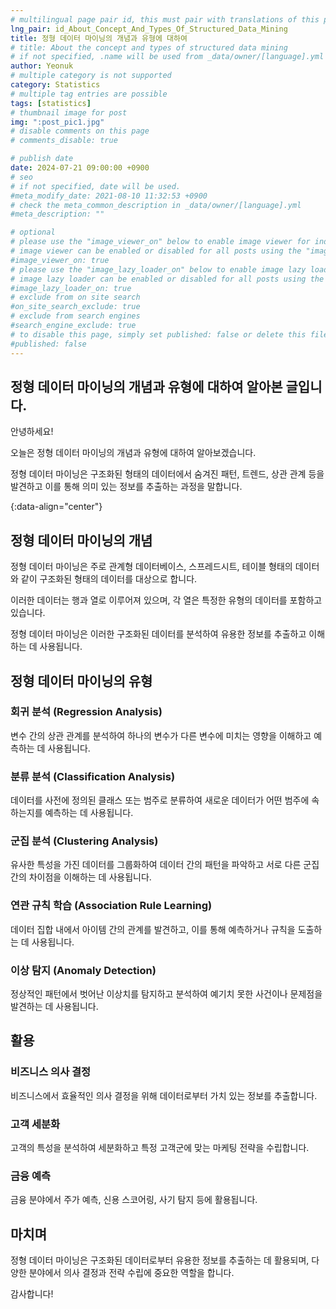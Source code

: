 ```yaml
---
# multilingual page pair id, this must pair with translations of this page. (This name must be unique)
lng_pair: id_About_Concept_And_Types_Of_Structured_Data_Mining
title: 정형 데이터 마이닝의 개념과 유형에 대하여
# title: About the concept and types of structured data mining
# if not specified, .name will be used from _data/owner/[language].yml
author: Yeonuk
# multiple category is not supported
category: Statistics
# multiple tag entries are possible
tags: [statistics]
# thumbnail image for post
img: ":post_pic1.jpg"
# disable comments on this page
# comments_disable: true

# publish date
date: 2024-07-21 09:00:00 +0900
# seo
# if not specified, date will be used.
#meta_modify_date: 2021-08-10 11:32:53 +0900
# check the meta_common_description in _data/owner/[language].yml
#meta_description: ""

# optional
# please use the "image_viewer_on" below to enable image viewer for individual pages or posts (_posts/ or [language]/_posts folders).
# image viewer can be enabled or disabled for all posts using the "image_viewer_posts: true" setting in _data/conf/main.yml.
#image_viewer_on: true
# please use the "image_lazy_loader_on" below to enable image lazy loader for individual pages or posts (_posts/ or [language]/_posts folders).
# image lazy loader can be enabled or disabled for all posts using the "image_lazy_loader_posts: true" setting in _data/conf/main.yml.
#image_lazy_loader_on: true
# exclude from on site search
#on_site_search_exclude: true
# exclude from search engines
#search_engine_exclude: true
# to disable this page, simply set published: false or delete this file
#published: false
---
```


<!-- outline-start -->

## 정형 데이터 마이닝의 개념과 유형에 대하여 알아본 글입니다.

안녕하세요!

오늘은 정형 데이터 마이닝의 개념과 유형에 대하여 알아보겠습니다.

정형 데이터 마이닝은 구조화된 형태의 데이터에서 숨겨진 패턴, 트렌드, 상관 관계 등을 발견하고 이를 통해 의미 있는 정보를 추출하는 과정을 말합니다.

{:data-align="center"}

<!-- outline-end -->

## 정형 데이터 마이닝의 개념

정형 데이터 마이닝은 주로 관계형 데이터베이스, 스프레드시트, 테이블 형태의 데이터와 같이 구조화된 형태의 데이터를 대상으로 합니다.

이러한 데이터는 행과 열로 이루어져 있으며, 각 열은 특정한 유형의 데이터를 포함하고 있습니다.

정형 데이터 마이닝은 이러한 구조화된 데이터를 분석하여 유용한 정보를 추출하고 이해하는 데 사용됩니다.

## 정형 데이터 마이닝의 유형

### 회귀 분석 (Regression Analysis)

변수 간의 상관 관계를 분석하여 하나의 변수가 다른 변수에 미치는 영향을 이해하고 예측하는 데 사용됩니다.

### 분류 분석 (Classification Analysis)

데이터를 사전에 정의된 클래스 또는 범주로 분류하여 새로운 데이터가 어떤 범주에 속하는지를 예측하는 데 사용됩니다.

### 군집 분석 (Clustering Analysis)

유사한 특성을 가진 데이터를 그룹화하여 데이터 간의 패턴을 파악하고 서로 다른 군집 간의 차이점을 이해하는 데 사용됩니다.

### 연관 규칙 학습 (Association Rule Learning)

데이터 집합 내에서 아이템 간의 관계를 발견하고, 이를 통해 예측하거나 규칙을 도출하는 데 사용됩니다.

### 이상 탐지 (Anomaly Detection)

정상적인 패턴에서 벗어난 이상치를 탐지하고 분석하여 예기치 못한 사건이나 문제점을 발견하는 데 사용됩니다.

## 활용

### 비즈니스 의사 결정

비즈니스에서 효율적인 의사 결정을 위해 데이터로부터 가치 있는 정보를 추출합니다.

### 고객 세분화

고객의 특성을 분석하여 세분화하고 특정 고객군에 맞는 마케팅 전략을 수립합니다.

### 금융 예측

금융 분야에서 주가 예측, 신용 스코어링, 사기 탐지 등에 활용됩니다.

## 마치며

정형 데이터 마이닝은 구조화된 데이터로부터 유용한 정보를 추출하는 데 활용되며, 다양한 분야에서 의사 결정과 전략 수립에 중요한 역할을 합니다.

감사합니다!
